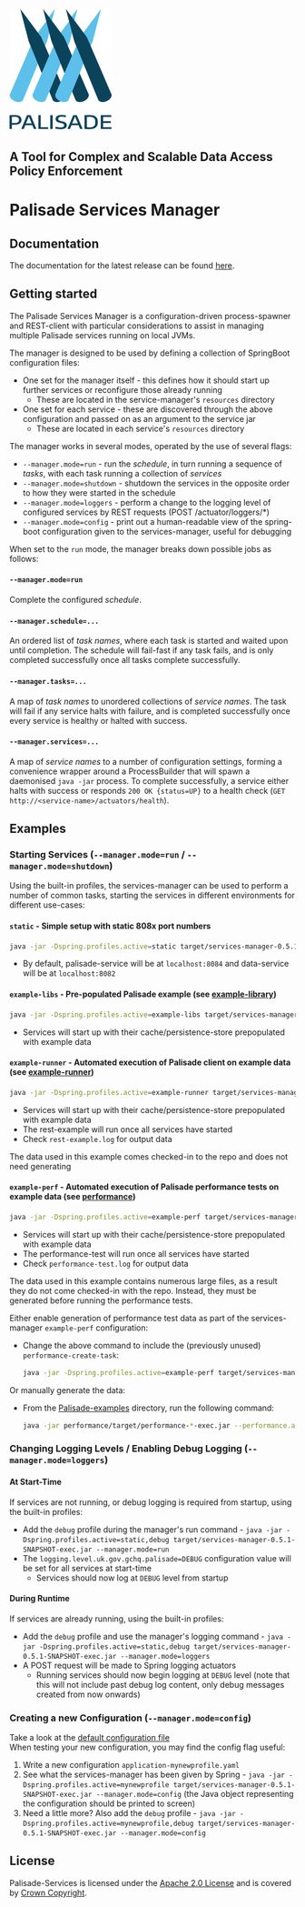 <!---
Copyright 2018-2021 Crown Copyright

Licensed under the Apache License, Version 2.0 (the "License");
you may not use this file except in compliance with the License.
You may obtain a copy of the License at

  http://www.apache.org/licenses/LICENSE-2.0

Unless required by applicable law or agreed to in writing, software
distributed under the License is distributed on an "AS IS" BASIS,
WITHOUT WARRANTIES OR CONDITIONS OF ANY KIND, either express or implied.
See the License for the specific language governing permissions and
limitations under the License.
--->

<!---
The contents of this file are under substitution in the build process - maven's `process-resources` stage will substitute executable(dot)jar for this: services-manager-0.5.1-SNAPSHOT-exec.jar
The source for this file can be found at `services-manager/src/resources/doc/README-TEMPLATE.md`
--->

# <img src="../logos/logo.svg" width="180">

## A Tool for Complex and Scalable Data Access Policy Enforcement

# Palisade Services Manager

## Documentation

The documentation for the latest release can be found [here](https://gchq.github.io/Palisade).

## Getting started

The Palisade Services Manager is a configuration-driven process-spawner and REST-client with particular considerations to assist in managing multiple Palisade services running on local JVMs.

The manager is designed to be used by defining a collection of SpringBoot configuration files:
 * One set for the manager itself - this defines how it should start up further services or reconfigure those already running
    * These are located in the service-manager's `resources` directory
 * One set for each service - these are discovered through the above configuration and passed on as an argument to the service jar
    * These are located in each service's `resources` directory
 
The manager works in several modes, operated by the use of several flags:
 * `--manager.mode=run` - run the *schedule*, in turn running a sequence of *tasks*, with each task running a collection of *services*
 * `--manager.mode=shutdown` - shutdown the services in the opposite order to how they were started in the schedule
 * `--manager.mode=loggers` - perform a change to the logging level of configured services by REST requests (POST /actuator/loggers/*)
 * `--manager.mode=config` - print out a human-readable view of the spring-boot configuration given to the services-manager, useful for debugging

When set to the `run` mode, the manager breaks down possible jobs as follows:

#### `--manager.mode=run`
Complete the configured *schedule*.

#### `--manager.schedule=...`
An ordered list of *task names*, where each task is started and waited upon until completion.
The schedule will fail-fast if any task fails, and is only completed successfully once all tasks complete successfully.

#### `--manager.tasks=...`
A map of *task names* to unordered collections of *service names*.
The task will fail if any service halts with failure, and is completed successfully once every service is healthy or halted with success. 

#### `--manager.services=...`
A map of *service names* to a number of configuration settings, forming a convenience wrapper around a ProcessBuilder that will spawn a daemonised `java -jar` process.
To complete successfully, a service either halts with success or responds `200 OK {status=UP}` to a health check (`GET http://<service-name>/actuators/health`).



## Examples

### Starting Services (`--manager.mode=run` / `--manager.mode=shutdown`)
Using the built-in profiles, the services-manager can be used to perform a number of common tasks, starting the services in different environments for different use-cases:  

#### `static` - Simple setup with static 808x port numbers
```bash
java -jar -Dspring.profiles.active=static target/services-manager-0.5.1-SNAPSHOT-exec.jar
```
 * By default, palisade-service will be at `localhost:8084` and data-service will be at `localhost:8082`
 
 
#### `example-libs` - Pre-populated Palisade example (see [example-library](https://github.com/gchq/Palisade-examples/tree/develop/example-library))
```bash
java -jar -Dspring.profiles.active=example-libs target/services-manager-0.5.1-SNAPSHOT-exec.jar
```
 * Services will start up with their cache/persistence-store prepopulated with example data


#### `example-runner` - Automated execution of Palisade client on example data (see [example-runner](https://github.com/gchq/Palisade-examples/tree/develop/example-runner))
```bash
java -jar -Dspring.profiles.active=example-runner target/services-manager-0.5.1-SNAPSHOT-exec.jar
```
 * Services will start up with their cache/persistence-store prepopulated with example data
 * The rest-example will run once all services have started
 * Check `rest-example.log` for output data

The data used in this example comes checked-in to the repo and does not need generating
 
 
#### `example-perf` - Automated execution of Palisade performance tests on example data (see [performance](https://github.com/gchq/Palisade-examples/tree/develop/performance))
```bash
java -jar -Dspring.profiles.active=example-perf target/services-manager-0.5.1-SNAPSHOT-exec.jar
```
 * Services will start up with their cache/persistence-store prepopulated with example data
 * The performance-test will run once all services have started
 * Check `performance-test.log` for output data
 
The data used in this example contains numerous large files, as a result they do not come checked-in with the repo.
Instead, they must be generated before running the performance tests.

Either enable generation of performance test data as part of the services-manager `example-perf` configuration:
 * Change the above command to include the (previously unused) `performance-create-task`:
    ```bash
    java -jar -Dspring.profiles.active=example-perf target/services-manager-0.5.1-SNAPSHOT-exec.jar --manager.schedule=performance-create-task,palisade-task,performance-test-task
    ```
Or manually generate the data:  
 * From the [Palisade-examples](https://github.com/gchq/Palisade-examples/) directory, run the following command:
    ```bash
    java -jar performance/target/performance-*-exec.jar --performance.action=create
    ```



### Changing Logging Levels / Enabling Debug Logging (`--manager.mode=loggers`)

#### At Start-Time
If services are not running, or debug logging is required from startup, using the built-in profiles:  
 * Add the `debug` profile during the manager's run command - `java -jar -Dspring.profiles.active=static,debug target/services-manager-0.5.1-SNAPSHOT-exec.jar --manager.mode=run` 
 * The `logging.level.uk.gov.gchq.palisade=DEBUG` configuration value will be set for all services at start-time 
   * Services should now log at `DEBUG` level from startup  

#### During Runtime
If services are already running, using the built-in profiles:  
 * Add the `debug` profile and use the manager's logging command - `java -jar -Dspring.profiles.active=static,debug target/services-manager-0.5.1-SNAPSHOT-exec.jar --manager.mode=loggers`
 * A POST request will be made to Spring logging actuators 
   * Running services should now begin logging at `DEBUG` level (note that this will not include past debug log content, only debug messages created from now onwards)  


### Creating a new Configuration (`--manager.mode=config`)
Take a look at the [default configuration file](/services-manager/src/main/resources/application.yaml)  
When testing your new configuration, you may find the config flag useful:
 1. Write a new configuration `application-mynewprofile.yaml`
 1. See what the services-manager has been given by Spring - `java -jar -Dspring.profiles.active=mynewprofile target/services-manager-0.5.1-SNAPSHOT-exec.jar --manager.mode=config` (the Java object representing the configuration should be printed to screen)  
 1. Need a little more? Also add the `debug` profile - `java -jar -Dspring.profiles.active=mynewprofile,debug target/services-manager-0.5.1-SNAPSHOT-exec.jar --manager.mode=config`  



## License

Palisade-Services is licensed under the [Apache 2.0 License](https://www.apache.org/licenses/LICENSE-2.0) and is covered by [Crown Copyright](https://www.nationalarchives.gov.uk/information-management/re-using-public-sector-information/copyright-and-re-use/crown-copyright/).
